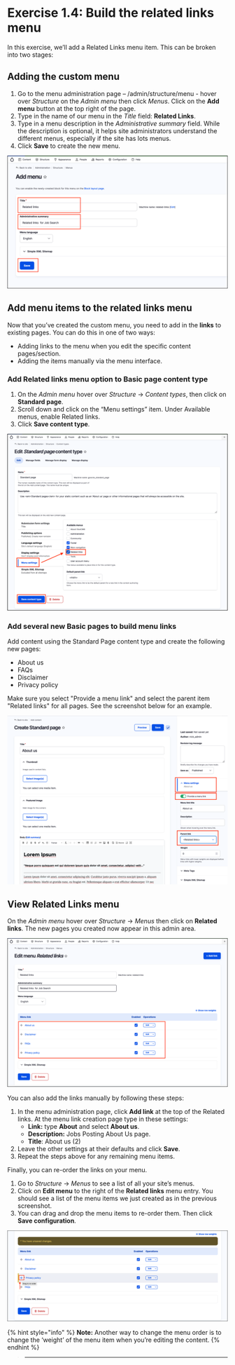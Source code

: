 # Exercise 1.4: Build the related links menu

In this exercise, we’ll add a Related Links menu item. This can be broken into two stages:

## Adding the custom menu

1. Go to the menu administration page – /admin/structure/menu - hover over _Structure_ on the _Admin menu_ then click _Menus_. Click on the **Add menu** button at the top right of the page.
2. Type in the name of our menu in the _Title_ field: **Related Links**.
3. Type in a menu description in the _Administrative summary_ field. While the description is optional, it helps site administrators understand the different menus, especially if the site has lots menus.
4. Click **Save** to create the new menu.

![Image of Add menu screen](../.gitbook/assets/Ex-1-4-Build-related-links-menu-1.png)

## Add menu items to the related links menu

Now that you’ve created the custom menu, you need to add in the **links** to existing pages. You can do this in one of two ways:

* Adding links to the menu when you edit the specific content pages/section.
* Adding the items manually via the menu interface.

### Add Related links menu option to Basic page content type

1. On the _Admin menu_ hover over _Structure_ → _Content types_, then click on **Standard page**.
2. Scroll down and click on the “Menu settings” item. Under Available menus, enable Related links.
3. Click **Save content type**.

![Image of Standard page content type page](../.gitbook/assets/Ex-1-4-Build-related-links-menu-2.png)

### Add several new Basic pages to build menu links

Add content using the Standard Page content type and create the following new pages:

* About us
* FAQs
* Disclaimer
* Privacy policy

Make sure you select "Provide a menu link" and select the parent item "Related links" for all pages. See the screenshot below for an example.

![Image of Standard page with Menu Settings shown](../.gitbook/assets/Ex-1-4-Standard-page-menu-1.png)

## View Related Links menu

On the _Admin menu_ hover over _Structure_ → _Menus_ then click on **Related links**. The new pages you created now appear in this admin area.

![Image of Related links menu items](../.gitbook/assets/Ex-1-4-Related-Links-menu-1.png)

You can also add the links manually by following these steps:

1. In the menu administration page, click **Add link** at the top of the Related links. At the menu link creation page type in these settings:
   * **Link:** type **About** and select **About us**.
   * **Description:** Jobs Posting About Us page.
   * **Title**: About us (2)
2. Leave the other settings at their defaults and click **Save**.
3. Repeat the steps above for any remaining menu items.

Finally, you can re-order the links on your menu.

1. Go to _Structure_ → _Menus_ to see a list of all your site’s menus.
2. Click on **Edit menu** to the right of the **Related links** menu entry. You should see a list of the menu items we just created as in the previous screenshot.
3. You can drag and drop the menu items to re-order them. Then click **Save configuration**.

![Image of reordering related links menu](../.gitbook/assets/Ex-1-4-Related-Links-menu-2.png)

{% hint style="info" %}
**Note:** Another way to change the menu order is to change the ‘weight’ of the menu item when you’re editing the content.
{% endhint %}

> ****
